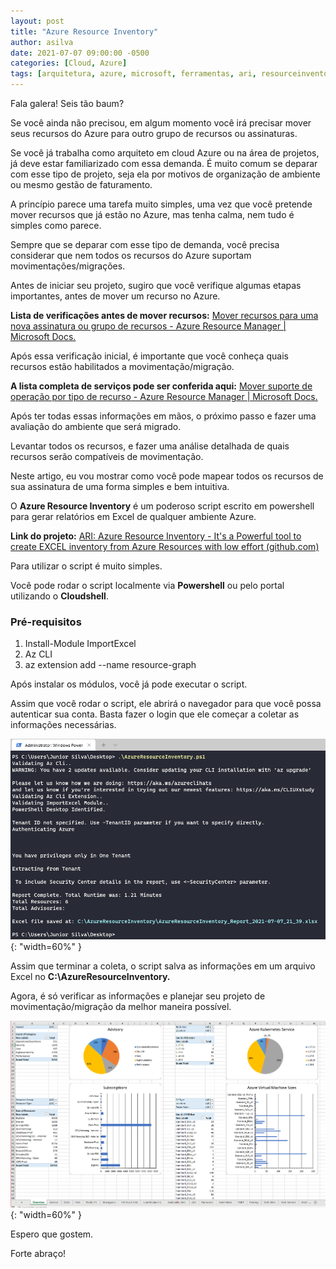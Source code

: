 ```yaml
---
layout: post
title: "Azure Resource Inventory"
author: asilva
date: 2021-07-07 09:00:00 -0500
categories: [Cloud, Azure]
tags: [arquitetura, azure, microsoft, ferramentas, ari, resourceinventory]
---
```


Fala galera! Seis tão baum?

Se você ainda não precisou, em algum momento você irá precisar mover seus recursos do Azure para outro grupo de recursos ou assinaturas.

Se você já trabalha como arquiteto em cloud Azure ou na área de projetos, já deve estar familiarizado com essa demanda. É muito comum se deparar com esse tipo de projeto, seja ela por motivos de organização de ambiente ou mesmo gestão de faturamento.

A princípio parece uma tarefa muito simples, uma vez que você pretende mover recursos que já estão no Azure, mas tenha calma, nem tudo é simples como parece.

Sempre que se deparar com esse tipo de demanda, você precisa considerar que nem todos os recursos do Azure suportam movimentações/migrações.

Antes de iniciar seu projeto, sugiro que você verifique algumas etapas importantes, antes de mover um recurso no Azure.

**Lista de verificações antes de mover recursos:** <a href="https://docs.microsoft.com/pt-br/azure/azure-resource-manager/management/move-resource-group-and-subscription#checklist-before-moving-resources" target="_blank">Mover recursos para uma nova assinatura ou grupo de recursos - Azure Resource Manager | Microsoft Docs.</a>

Após essa verificação inicial, é importante que você conheça quais recursos estão habilitados a movimentação/migração.

**A lista completa de serviços pode ser conferida aqui:** <a href="https://docs.microsoft.com/pt-br/azure/azure-resource-manager/management/move-support-resources" target="_blank">Mover suporte de operação por tipo de recurso - Azure Resource Manager | Microsoft Docs.</a>

Após ter todas essas informações em mãos, o próximo passo e fazer uma avaliação do ambiente que será migrado.

Levantar todos os recursos, e fazer uma análise detalhada de quais recursos serão compatíveis de movimentação.

Neste artigo, eu vou mostrar como você pode mapear todos os recursos de sua assinatura de uma forma simples e bem intuitiva.

O **Azure Resource Inventory** é um poderoso script escrito em powershell para gerar relatórios em Excel de qualquer ambiente Azure.

**Link do projeto:** <a href="https://github.com/azureinventory/ARI" target="_blank">ARI: Azure Resource Inventory - It's a Powerful tool to create EXCEL inventory from Azure Resources with low effort (github.com)</a>

Para utilizar o script é muito simples.

Você pode rodar o script localmente via **Powershell** ou pelo portal utilizando o **Cloudshell**.

### **Pré-requisitos**

1. Install-Module ImportExcel
2. Az CLI
3. az extension add --name resource-graph

Após instalar os módulos, você já pode executar o script.

Assim que você rodar o script, ele abrirá o navegador para que você possa autenticar sua conta. Basta fazer o login que ele começar a coletar as informações necessárias.

![](/assets/img/07/ari1.png){: "width=60%" }

Assim que terminar a coleta, o script salva as informações em um arquivo Excel no **C:\AzureResourceInventory.**

Agora, é só verificar as informações e planejar seu projeto de movimentação/migração da melhor maneira possível.

![](/assets/img/07/ari2.png){: "width=60%" }

Espero que gostem.

Forte abraço!